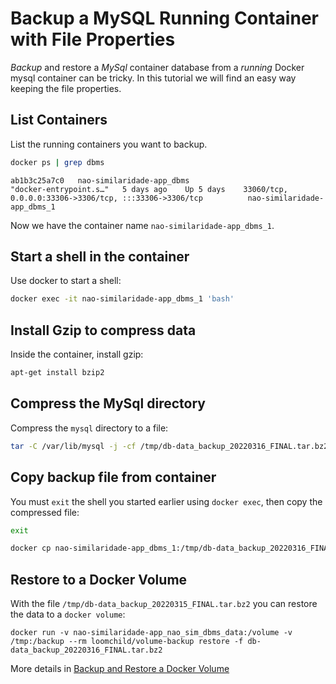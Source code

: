 
# Backup a MySQL Running Container with File Properties

_Backup_ and restore a _MySql_ container database from a _running_ Docker mysql container can be tricky. In this tutorial we will find an easy way keeping the file properties.

## List Containers

List the running containers you want to backup.

```bash
docker ps | grep dbms
```
```
ab1b3c25a7c0   nao-similaridade-app_dbms                        "docker-entrypoint.s…"   5 days ago    Up 5 days    33060/tcp, 0.0.0.0:33306->3306/tcp, :::33306->3306/tcp          nao-similaridade-app_dbms_1
```
Now we have the container name `nao-similaridade-app_dbms_1`.

## Start a shell in the container

Use docker to start a shell:
```bash
docker exec -it nao-similaridade-app_dbms_1 'bash'
```

## Install Gzip to compress data

Inside the container, install gzip:
```bash
apt-get install bzip2
```
## Compress the MySql directory

Compress the `mysql` directory to a file:
```bash
tar -C /var/lib/mysql -j -cf /tmp/db-data_backup_20220316_FINAL.tar.bz2 ./
```

## Copy backup file from container

You must `exit` the shell you started earlier using `docker exec`, then copy the compressed file:
```bash
exit
```
```bash
docker cp nao-similaridade-app_dbms_1:/tmp/db-data_backup_20220316_FINAL.tar.bz2 /tmp/db-data_backup_20220316_FINAL.tar.bz2
```

## Restore to a Docker Volume

With the file `/tmp/db-data_backup_20220315_FINAL.tar.bz2` you can restore the data to a `docker volume`:

```
docker run -v nao-similaridade-app_nao_sim_dbms_data:/volume -v /tmp:/backup --rm loomchild/volume-backup restore -f db-data_backup_20220316_FINAL.tar.bz2
```

More details in [Backup and Restore a Docker Volume](./backup_docker.md)
